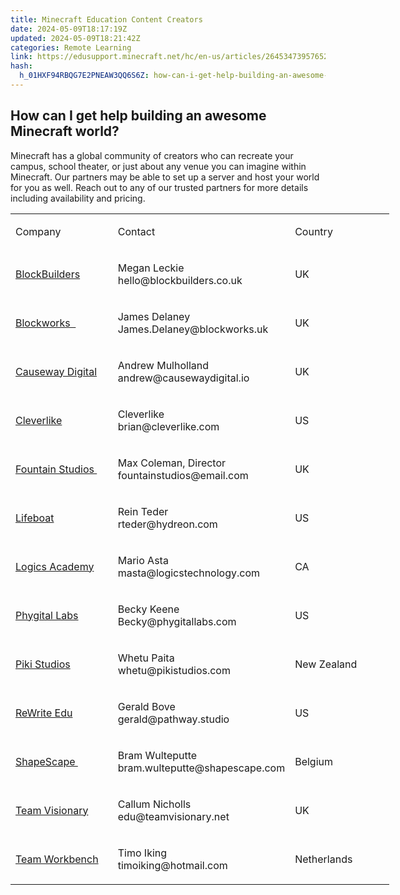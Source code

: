 ```yaml
---
title: Minecraft Education Content Creators
date: 2024-05-09T18:17:19Z
updated: 2024-05-09T18:21:42Z
categories: Remote Learning
link: https://edusupport.minecraft.net/hc/en-us/articles/26453473957652-Minecraft-Education-Content-Creators
hash:
  h_01HXF94RBQG7E2PNEAW3QQ6S6Z: how-can-i-get-help-building-an-awesome-minecraft-world
---
```


## How can I get help building an awesome Minecraft world?

Minecraft has a global community of creators who can recreate your campus, school theater, or just about any venue you can imagine within Minecraft. Our partners may be able to set up a server and host your world for you as well. Reach out to any of our trusted partners for more details including availability and pricing.

<table style="width: 606px;" data-cellpadding="3px">
<colgroup>
<col style="width: 33%" />
<col style="width: 33%" />
<col style="width: 33%" />
</colgroup>
<tbody>
<tr data-bgcolor="#018944">
<td style="width: 116px"><p>Company </p></td>
<td style="width: 164px"><p>Contact</p></td>
<td style="width: 80px"><p>Country </p></td>
</tr>
<tr>
<td style="width: 116px"><a href="https://www.blockbuilders.co.uk/">BlockBuilders</a></td>
<td style="width: 164px"><p>Megan Leckie<br />
hello@blockbuilders.co.uk</p></td>
<td style="width: 80px"><p>UK</p></td>
</tr>
<tr>
<td style="width: 116px"><p><a href="https://www.blockworks.uk/">Blockworks  </a></p></td>
<td style="width: 164px"><p>James Delaney James.Delaney@blockworks.uk</p></td>
<td style="width: 80px"><p>UK</p></td>
</tr>
<tr>
<td style="width: 116px"><p><a href="https://causewaydigital.io/">Causeway Digital</a></p></td>
<td style="width: 164px"><p>Andrew Mulholland<br />
andrew@causewaydigital.io</p></td>
<td style="width: 80px"><p>UK</p></td>
</tr>
<tr>
<td style="width: 116px"><p><a href="https://www.cleverlike.com/">Cleverlike</a></p></td>
<td style="width: 164px"><p>Cleverlike<br />
brian@cleverlike.com</p></td>
<td style="width: 80px"><p>US</p></td>
</tr>
<tr>
<td style="width: 116px"><p><a href="https://www.fountainstudios.co.uk/">Fountain Studios </a></p></td>
<td style="width: 164px"><p>Max Coleman, Director fountainstudios@email.com</p></td>
<td style="width: 80px"><p>UK </p></td>
</tr>
<tr>
<td style="width: 116px"><p><a href="https://www.lbsg.net/">Lifeboat</a></p></td>
<td style="width: 164px"><p>Rein Teder<br />
rteder@hydreon.com</p></td>
<td style="width: 80px"><p>US</p></td>
</tr>
<tr>
<td style="width: 116px"><p><a href="https://edusupport.minecraft.net/hc/en-us/articles/logicsacademy.com/tdsb-minecraft/">Logics Academy</a></p></td>
<td style="width: 164px"><p>Mario Asta<br />
masta@logicstechnology.com</p></td>
<td style="width: 80px"><p>CA</p></td>
</tr>
<tr>
<td style="width: 116px"><p><a href="https://www.phygitallabs.com/">Phygital Labs</a></p></td>
<td style="width: 164px"><p>Becky Keene<br />
Becky@phygitallabs.com</p></td>
<td style="width: 80px"><p>US</p></td>
</tr>
<tr>
<td style="width: 116px"><p><a href="https://www.pikistudios.com/">Piki Studios</a></p></td>
<td style="width: 164px"><p>Whetu Paita<br />
whetu@pikistudios.com</p></td>
<td style="width: 80px"><p>New Zealand</p></td>
</tr>
<tr>
<td style="width: 116px"><p><a href="https://www.pathway.studio/">ReWrite Edu</a></p></td>
<td style="width: 164px"><p>Gerald Bove<br />
gerald@pathway.studio</p></td>
<td style="width: 80px"><p>US</p></td>
</tr>
<tr>
<td style="width: 116px"><p><a href="https://shapescape.com/">ShapeScape </a></p></td>
<td style="width: 164px"><p>Bram Wulteputte bram.wulteputte@shapescape.com</p></td>
<td style="width: 80px"><p>Belgium </p></td>
</tr>
<tr>
<td style="width: 116px"><p><a href="https://teamvisionary.net/">Team Visionary</a></p></td>
<td style="width: 164px"><p>Callum Nicholls<br />
edu@teamvisionary.net</p></td>
<td style="width: 80px"><p>UK</p></td>
</tr>
<tr>
<td style="width: 116px"><p><a href="https://www.team-workbench.com/">Team Workbench</a></p></td>
<td style="width: 164px"><p>Timo Iking<br />
timoiking@hotmail.com</p></td>
<td style="width: 80px"><p>Netherlands</p></td>
</tr>
</tbody>
</table>
